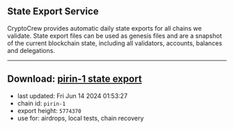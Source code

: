## State Export Service
CryptoCrew provides automatic daily state exports for all chains we validate. State export files can be used as genesis files and are a snapshot of the current blockchain state, including all validators, accounts, balances and delegations.

---
**Download: [pirin-1 state export](https://dl-eu2.ccvalidators.com/SERVICE/nolus/pirin-1_export_5774370.json)**
---

- last updated: Fri Jun 14 2024 01:53:27
- chain id: `pirin-1`
- export height: `5774370`
- use for: airdrops, local tests, chain recovery

